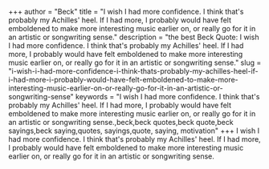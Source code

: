 +++
author = "Beck"
title = "I wish I had more confidence. I think that's probably my Achilles' heel. If I had more, I probably would have felt emboldened to make more interesting music earlier on, or really go for it in an artistic or songwriting sense."
description = "the best Beck Quote: I wish I had more confidence. I think that's probably my Achilles' heel. If I had more, I probably would have felt emboldened to make more interesting music earlier on, or really go for it in an artistic or songwriting sense."
slug = "i-wish-i-had-more-confidence-i-think-thats-probably-my-achilles-heel-if-i-had-more-i-probably-would-have-felt-emboldened-to-make-more-interesting-music-earlier-on-or-really-go-for-it-in-an-artistic-or-songwriting-sense"
keywords = "I wish I had more confidence. I think that's probably my Achilles' heel. If I had more, I probably would have felt emboldened to make more interesting music earlier on, or really go for it in an artistic or songwriting sense.,beck,beck quotes,beck quote,beck sayings,beck saying,quotes, sayings,quote, saying, motivation"
+++
I wish I had more confidence. I think that's probably my Achilles' heel. If I had more, I probably would have felt emboldened to make more interesting music earlier on, or really go for it in an artistic or songwriting sense.
